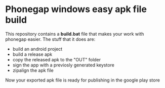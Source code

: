 Phonegap windows easy apk file build
===========================

This repository contains a **build.bat** file that makes your work with phonegap easier.
The stuff that it does are:

- build an android project
- build a release apk
- copy the released apk to the "OUT" folder
- sign the app with a previosly generated keystore
- zipalign the apk file

Now your exported apk file is ready for publishing in the google play store